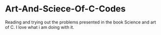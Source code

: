 # Art-And-Sciece-Of-C-Codes
Reading and trying out the problems presented in the book Science and art of C. I love what i am doing with it.
